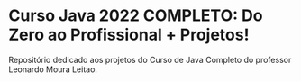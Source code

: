# Curso Java 2022 COMPLETO: Do Zero ao Profissional + Projetos!

Repositório dedicado aos projetos do Curso de Java Completo do professor Leonardo Moura Leitao. 

